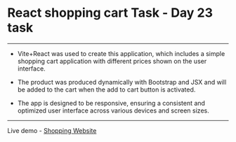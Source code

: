 # React shopping cart Task - Day 23 task
*****************************************
* Vite+React was used to create this application, which includes a simple shopping cart application with different prices shown on the user interface. 
 
* The product was produced dynamically with Bootstrap and JSX and will be added to the cart when the add to cart button is activated.
  
* The app is designed to be responsive, ensuring a consistent and optimized user interface across various devices and screen sizes.
  
*******************************************************
Live demo - [Shopping Website](https://lucky-shop-style.netlify.app/)
